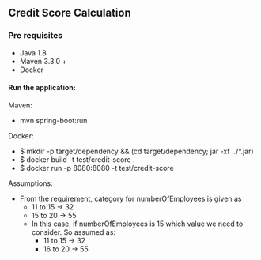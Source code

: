 ## Credit Score Calculation

### Pre requisites
- Java 1.8
- Maven 3.3.0 +
- Docker

#### Run the application:

Maven:
-  mvn spring-boot:run

Docker:

- $ mkdir -p target/dependency && (cd target/dependency; jar -xf ../*.jar)
- $ docker build -t test/credit-score .
- $ docker run -p 8080:8080 -t test/credit-score

Assumptions:
- From the requirement, category for numberOfEmployees is given as 
    - 11 to 15	-> 32
    - 15 to 20	-> 55
    - In this case, if numberOfEmployees is 15 which value we need to consider. So assumed as:
        - 11 to 15	-> 32
        - 16 to 20	-> 55
        
        